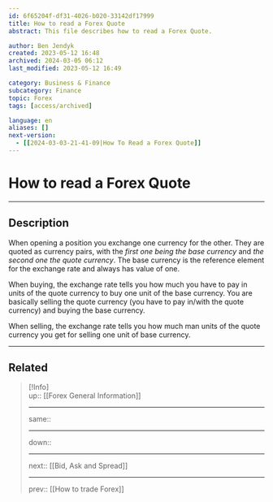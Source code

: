 ```yaml
---
id: 6f65204f-df31-4026-b020-33142df17999
title: How to read a Forex Quote
abstract: This file describes how to read a Forex Quote.

author: Ben Jendyk
created: 2023-05-12 16:48
archived: 2024-03-05 06:12
last_modified: 2023-05-12 16:49

category: Business & Finance 
subcategory: Finance  
topic: Forex 
tags: [access/archived]

language: en
aliases: []
next-version:
  - [[2024-03-03-21-41-09|How To Read a Forex Quote]]
---
```


# How to read a Forex Quote

---

## Description

When opening a position you exchange one currency for the other. They are quoted as currency pairs, with the *first one being the base currency* and *the second one the quote currency*. The base currency is the reference element for the exchange rate and always has value of one.

When buying, the exchange rate tells you how much you have to pay in units of the quote currency to buy one unit of the base currency. You are basically selling the quote currency (you have to pay in/with the quote currency) and buying the base currency.

When selling, the exchange rate tells you how much man units of the quote currency you get for selling one unit of base currency.

---

## Related

> [!Info]  
> up:: [[Forex General Information]]
> - ---
> same::
> - ---
> down::
> - ---
> next:: [[Bid, Ask and Spread]]
> - ---
> prev:: [[How to trade Forex]]
